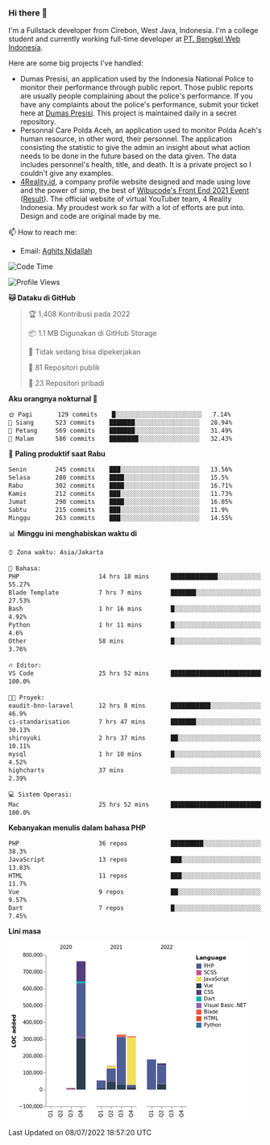 ### Hi there 👋
I'm a Fullstack developer from Cirebon, West Java, Indonesia. I'm a college student and currently working full-time developer at [PT. Bengkel Web Indonesia](https://github.com/PT-Bengkel-Web-Indonesia).

Here are some big projects I've handled:
- Dumas Presisi, an application used by the Indonesia National Police to monitor their performance through public report. Those public reports are usually people complaining about the police's performance. If you have any complaints about the police's performance, submit your ticket here at [Dumas Presisi](https://dumaspresisi.polri.go.id/dumaspro). This project is maintained daily in a secret repository.
- Personnal Care Polda Aceh, an application used to monitor Polda Aceh's human resource, in other word, their personnel. The application consisting the statistic to give the admin an insight about what action needs to be done in the future based on the data given. The data includes personnel's health, title, and death. It is a private project so I couldn't give any examples.
- [4Reality.id](https://4reality.id), a company profile website designed and made using love and the power of simp, the best of [Wibucode's Front End 2021 Event](https://github.com/wibucode02/submision-event-frontend-2021) ([Result](https://github.com/wibucode02/top-5-pemenang-event-front-end-wibucode-2021)). The official website of virtual YouTuber team, 4 Reality Indonesia. My proudest work so far with a lot of efforts are put into. Design and code are original made by me.

📫 How to reach me:
- Email: [Aghits Nidallah](mailto:yourlovelydev@gmail.com)

<!--START_SECTION:waka-->
![Code Time](http://img.shields.io/badge/Code%20Time-0%20secs-blue)

![Profile Views](http://img.shields.io/badge/Profil%20dilihat-11-blue)

**🐱 Dataku di GitHub** 

> 🏆 1,408 Kontribusi pada 2022
 > 
> 📦 1.1 MB Digunakan di GitHub Storage 
 > 
> 🚫 Tidak sedang bisa dipekerjakan
 > 
> 📜 81 Repositori publik 
 > 
> 🔑 23 Repositori pribadi  
 > 
**Aku orangnya nokturnal 🦉** 

```text
🌞 Pagi       129 commits    █░░░░░░░░░░░░░░░░░░░░░░░░   7.14% 
🌆 Siang      523 commits    ███████░░░░░░░░░░░░░░░░░░   28.94% 
🌃 Petang     569 commits    ███████░░░░░░░░░░░░░░░░░░   31.49% 
🌙 Malam      586 commits    ████████░░░░░░░░░░░░░░░░░   32.43%

```
📅 **Paling produktif saat Rabu** 

```text
Senin        245 commits    ███░░░░░░░░░░░░░░░░░░░░░░   13.56% 
Selasa       280 commits    ████░░░░░░░░░░░░░░░░░░░░░   15.5% 
Rabu         302 commits    ████░░░░░░░░░░░░░░░░░░░░░   16.71% 
Kamis        212 commits    ███░░░░░░░░░░░░░░░░░░░░░░   11.73% 
Jumat        290 commits    ████░░░░░░░░░░░░░░░░░░░░░   16.05% 
Sabtu        215 commits    ███░░░░░░░░░░░░░░░░░░░░░░   11.9% 
Minggu       263 commits    ███░░░░░░░░░░░░░░░░░░░░░░   14.55%

```


📊 **Minggu ini menghabiskan waktu di** 

```text
⌚︎ Zona waktu: Asia/Jakarta

💬 Bahasa: 
PHP                      14 hrs 18 mins      █████████████░░░░░░░░░░░░   55.27% 
Blade Template           7 hrs 7 mins        ███████░░░░░░░░░░░░░░░░░░   27.53% 
Bash                     1 hr 16 mins        █░░░░░░░░░░░░░░░░░░░░░░░░   4.92% 
Python                   1 hr 11 mins        █░░░░░░░░░░░░░░░░░░░░░░░░   4.6% 
Other                    58 mins             █░░░░░░░░░░░░░░░░░░░░░░░░   3.76%

🔥 Editor: 
VS Code                  25 hrs 52 mins      █████████████████████████   100.0%

🐱‍💻 Proyek: 
eaudit-bnn-laravel       12 hrs 8 mins       ███████████░░░░░░░░░░░░░░   46.9% 
ci-standarisation        7 hrs 47 mins       ███████░░░░░░░░░░░░░░░░░░   30.13% 
shiroyuki                2 hrs 37 mins       ██░░░░░░░░░░░░░░░░░░░░░░░   10.11% 
mysql                    1 hr 10 mins        █░░░░░░░░░░░░░░░░░░░░░░░░   4.52% 
highcharts               37 mins             ░░░░░░░░░░░░░░░░░░░░░░░░░   2.39%

💻 Sistem Operasi: 
Mac                      25 hrs 52 mins      █████████████████████████   100.0%

```

**Kebanyakan menulis dalam bahasa PHP** 

```text
PHP                      36 repos            █████████░░░░░░░░░░░░░░░░   38.3% 
JavaScript               13 repos            ███░░░░░░░░░░░░░░░░░░░░░░   13.83% 
HTML                     11 repos            ███░░░░░░░░░░░░░░░░░░░░░░   11.7% 
Vue                      9 repos             ██░░░░░░░░░░░░░░░░░░░░░░░   9.57% 
Dart                     7 repos             █░░░░░░░░░░░░░░░░░░░░░░░░   7.45%

```


**Lini masa**

![Chart not found](https://raw.githubusercontent.com/NikarashiHatsu/NikarashiHatsu/master/charts/bar_graph.png) 


 Last Updated on 08/07/2022 18:57:20 UTC
<!--END_SECTION:waka-->
